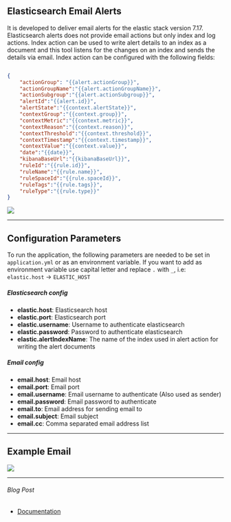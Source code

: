 ## Elasticsearch Email Alerts

It is developed to deliver email alerts for the elastic stack version 7.17. Elasticsearch alerts does not provide email actions but only index and log actions.
Index action can be used to write alert details to an index as a document and this tool listens for the changes on an index and sends the details via email. Index action can be configured with the following fields:

```json

{
    "actionGroup": "{{alert.actionGroup}}",
    "actionGroupName":"{{alert.actionGroupName}}",
    "actionSubgroup":"{{alert.actionSubgroup}}",
    "alertId":"{{alert.id}}",
    "alertState":"{{context.alertState}}",
    "contextGroup":"{{context.group}}",
    "contextMetric":"{{context.metric}}",
    "contextReason":"{{context.reason}}",
    "contextThreshold":"{{context.threshold}}",
    "contextTimestamp":"{{context.timestamp}}",
    "contextValue":"{{context.value}}",
    "date":"{{date}}",
    "kibanaBaseUrl":"{{kibanaBaseUrl}}",
    "ruleId":"{{rule.id}}",
    "ruleName":"{{rule.name}}",
    "ruleSpaceId":"{{rule.spaceId}}",
    "ruleTags":"{{rule.tags}}",
    "ruleType":"{{rule.type}}"
}
```
![](index-action.png)

---

## Configuration Parameters

To run the application, the following parameters are needed to be set in `application.yml` or as an environment variable.
If you want to add as environment variable use capital letter and replace `.` with  `_`, i.e: `elastic.host` -> `ELASTIC_HOST` 

##### Elasticsearch config
- **elastic.host**: Elasticsearch host
- **elastic.port**: Elasticsearch port
- **elastic.username**: Username to authenticate elasticsearch
- **elastic.password**: Password to authenticate elasticsearch
- **elastic.alertIndexName**: The name of the index used in alert action for writing the alert documents

##### Email config
- **email.host**: Email host
- **email.port**: Email port
- **email.username**: Email username to authenticate (Also used as sender)
- **email.password**: Email password to authenticate
- **email.to**: Email address for sending email to
- **email.subject**: Email subject
- **email.cc**: Comma separated email address list

---

## Example Email

![](email-example.png)

---

###### Blog Post
- [Documentation](https://turkogluc.com/centralised-logging-and-monitoring-with-elastic-stack/)
